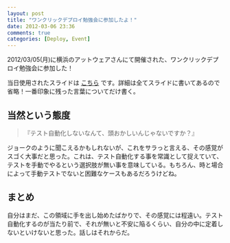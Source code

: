```yaml
---
layout: post
title: "ワンクリックデプロイ勉強会に参加したよ！"
date: 2012-03-06 23:36
comments: true
categories: [Deploy, Event]
---
```


2012/03/05(月)に横浜のアットウェアさんにて開催された、ワンクリックデプロイ勉強会に参加した！

当日使用されたスライドは [こちら](http://www.slideshare.net/Ryuzee/101-10647187) です。詳細は全てスライドに書いてあるので省略！一番印象に残った言葉についてだけ書く。

<!-- more -->

## 当然という態度

> 『テスト自動化しないなんて、頭おかしいんじゃないですか？』

ジョークのように聞こえるかもしれないが、これをサラっと言える、その感覚がスゴく大事だと思った。これは、テスト自動化する事を常識として捉えていて、テストを手動でやるという選択肢が無い事を意味している。もちろん、時と場合によって手動テストでないと困難なケースもあるだろうけどね。

## まとめ

自分はまだ、この領域に手を出し始めたばかりで、その感覚には程遠い。テスト自動化するのが当たり前で、それが無いと不安に陥るくらい、自分の中に定着しないといけないと思った。話しはそれからだ。
